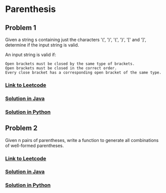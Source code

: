 # Parenthesis

## Problem 1

Given a string s containing just the characters '(', ')', '{', '}', '[' and ']', determine if the input string is valid.

An input string is valid if:

    Open brackets must be closed by the same type of brackets.
    Open brackets must be closed in the correct order.
    Every close bracket has a corresponding open bracket of the same type.


### [Link to Leetcode](https://leetcode.com/problems/valid-parentheses/)
### [Solution in Java](Solution.java#L5)
### [Solution in Python](solution.py#L3)


## Problem 2

Given n pairs of parentheses, write a function to generate all combinations of well-formed parentheses.

### [Link to Leetcode](https://leetcode.com/problems/generate-parentheses/)
### [Solution in Java](Solution.java#L29)
### [Solution in Python](solution.py#L23)


